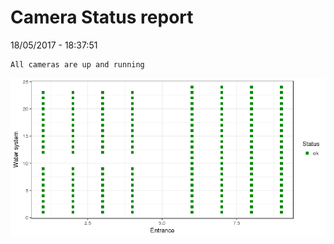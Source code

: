 Camera Status report
================
18/05/2017 - 18:37:51

    All cameras are up and running

![](camreport_files/figure-markdown_github/unnamed-chunk-2-1.png)
